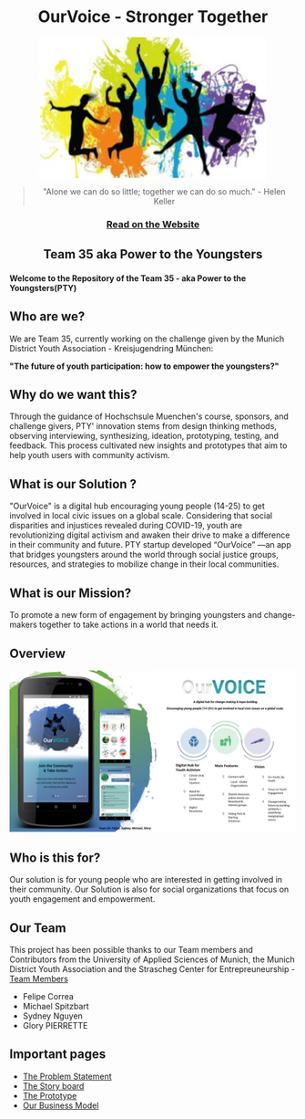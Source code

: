 
<h1 align="center">OurVoice - Stronger Together </h1>


<div align="center">
  <img align="middle" src="https://github.com/gxc-international-innovation-challenge/Team-35/blob/main/Documents/Youth%20Engement.jpg" width="400"/>

> "Alone we can do so little; together we can do so much." - Helen Keller

  
  <h3>
    <a href="https://gxc-international-innovation-challenge.github.io/Team-35/">Read on the Website</a>
  </h3>
</div>


<h2> </h2>
<h2 align="center">
  
  Team 35 aka Power to the Youngsters
</h2>


#### Welcome to the Repository of the Team 35 - aka Power to the Youngsters(PTY)


## Who are we?

We are Team 35, currently  working on the challenge given by the Munich District Youth Association - Kreisjugendring München: 

**"The future of youth participation: how to empower the youngsters?"**

## Why do we want this?

Through the guidance of Hochschsule Muenchen's course, sponsors, and challenge givers, PTY' innovation stems from design thinking methods, observing interviewing, synthesizing, ideation, prototyping, testing, and feedback. This process cultivated new insights and prototypes that aim to help youth users with community activism.

## What is our Solution ? 

"OurVoice" is a digital hub encouraging young people (14-25) to get involved in local civic issues on a global scale. Considering that social disparities and injustices revealed during COVID-19, youth are revolutionizing digital activism and awaken their drive to make a difference in their community and future. PTY startup developed “OurVoice” —an app that bridges youngsters around the world through social justice groups, resources, and strategies to mobilize change in their local communities.

## What is our Mission? 

To promote a new form of engagement by bringing youngsters and change-makers together to take actions in a world that needs it.


## Overview 
![Home Screen](https://github.com/gxc-international-innovation-challenge/Team-35/blob/main/Documents/Presentation/OurVoice.jpg)

## Who is this for?

Our solution is for young people who are interested in getting involved in their community. Our Solution is also for social organizations that focus on youth engagement and empowerment. 

## Our Team 
This project has been possible thanks to our Team members and Contributors from the University of Applied Sciences of Munich, the Munich District Youth Association and the Strascheg Center for Entrepreuneurship -  [Team Members](https://github.com/gxc-international-innovation-challenge/Team-35/graphs/contributors)
- Felipe Correa
- Michael Spitzbart
- Sydney Nguyen
- Glory PIERRETTE

## Important pages 

- [The Problem Statement](https://github.com/gxc-international-innovation-challenge/Team-35/wiki/Problem-Statement-updated)
- [The Story board](https://github.com/gxc-international-innovation-challenge/Team-35/wiki/03_Storyboard-latest-version_AW3)
- [The Prototype](https://www.figma.com/proto/KaDfa81k3bmbqW7dfdDJeg/PTY-Team-Library?node-id=504%3A2&scaling=scale-down)
- [Our Business Model](https://github.com/gxc-international-innovation-challenge/Team-35/wiki/10_Business_Canvas-updated)



